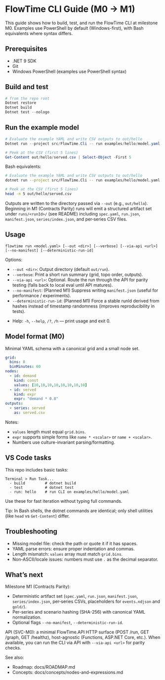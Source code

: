# FlowTime CLI Guide (M0 → M1)

This guide shows how to build, test, and run the FlowTime CLI at milestone M0.
Examples use PowerShell by default (Windows-first), with Bash equivalents where syntax differs.

## Prerequisites

- .NET 9 SDK
- Git
- Windows PowerShell (examples use PowerShell syntax)

## Build and test

```powershell
# from the repo root
Dotnet restore
Dotnet build
Dotnet test --nologo
```

## Run the example model

```powershell
# Evaluate the example YAML and write CSV outputs to out/hello
Dotnet run --project src/FlowTime.Cli -- run examples/hello/model.yaml --out out/hello --verbose

# Peek at the CSV (first 5 lines)
Get-Content out/hello/served.csv | Select-Object -First 5
```

Bash equivalents:

```bash
# Evaluate the example YAML and write CSV outputs to out/hello
dotnet run --project src/FlowTime.Cli -- run examples/hello/model.yaml --out out/hello --verbose

# Peek at the CSV (first 5 lines)
head -n 5 out/hello/served.csv
```

Outputs are written to the directory passed via `--out` (e.g., `out/hello`). Beginning in M1 (Contracts Parity) runs will emit a structured artifact set under `runs/<runId>/` (see README) including `spec.yaml`, `run.json`, `manifest.json`, `series/index.json`, and per‑series CSV files.

## Usage

```text
flowtime run <model.yaml> [--out <dir>] [--verbose] [--via-api <url>] [--no-manifest] [--deterministic-run-id]
```

Options:
* `--out <dir>`: Output directory (default `out/run`).
* `--verbose`: Print a short run summary (grid, topo order, outputs).
* `--via-api <url>`: Optional. Route the run through the API for parity testing (falls back to local eval until API matures).
* `--no-manifest`: (Planned M1) Suppress writing `manifest.json` (useful for performance / experiments).
* `--deterministic-run-id`: (Planned M1) Force a stable runId derived from hashes instead of timestamp randomness (improves reproducibility in tests).
 - Help: `-h`, `--help`, `/?`, `/h` — print usage and exit 0.

## Model format (M0)

Minimal YAML schema with a canonical grid and a small node set.

```yaml
grid:
  bins: 8
  binMinutes: 60
nodes:
  - id: demand
    kind: const
    values: [10,10,10,10,10,10,10,10]
  - id: served
    kind: expr
    expr: "demand * 0.8"
outputs:
  - series: served
    as: served.csv
```

Notes:
- `values` length must equal `grid.bins`.
- `expr` supports simple forms like `name * <scalar>` or `name + <scalar>`.
- Numbers use culture-invariant parsing/formatting.

## VS Code tasks

This repo includes basic tasks:

```text
Terminal > Run Task...
  - build         # dotnet build
  - test          # dotnet test
  - run: hello    # run CLI on examples/hello/model.yaml
```

Use these for fast iteration without typing full commands.

Tip: In Bash shells, the dotnet commands are identical; only shell utilities (like `head` vs `Get-Content`) differ.

## Troubleshooting

- Missing model file: check the path or quote it if it has spaces.
- YAML parse errors: ensure proper indentation and commas.
- Length mismatch: `values` array must match `grid.bins`.
- Non-ASCII/locale issues: numbers must use `.` as the decimal separator.

## What’s next

Milestone M1 (Contracts Parity):
* Deterministic artifact set (`spec.yaml`, `run.json`, `manifest.json`, `series/index.json`, per‑series CSVs, placeholders for `events.ndjson` and `gold/`).
* Per-series and scenario hashing (SHA-256) with canonical YAML normalization.
* Optional flags `--no-manifest`, `--deterministic-run-id`.

API (SVC-M0): a minimal FlowTime.API HTTP surface (POST /run, GET /graph, GET /healthz), host-agnostic (Functions, ASP.NET Core, etc.). When available, you can run the CLI via API with `--via-api <url>` for parity checks.

See also:
- Roadmap: docs/ROADMAP.md
- Concepts: docs/concepts/nodes-and-expressions.md
